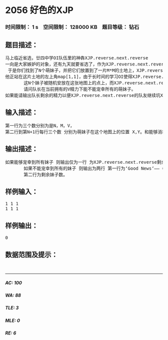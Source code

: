 # 2056 好色的XJP   
### 时间限制： 1 s&nbsp;&nbsp;&nbsp;&nbsp;空间限制： 128000 KB&nbsp;&nbsp;&nbsp;&nbsp;题目等级： 钻石  
## 题目描述：  

<pre>
马上临近省选，廿四中学OI队伍里的神犇XJP.reverse.next.reverse
一向是大家嫉妒的对象，还有九天就要省选了，作为XJP.reverse.next.reverse的队友，你们邪恶的想要坑XJP.reverse.next.reverse，你们了解XJP.reverse.next.reverse最大的弱点——那就是好色——毕竟用萌妹子来消耗队长的精力是个好主意，如果能用萌妹子使得队长在赛场上的精力为0而无法做题那就更好了。
 于是你们找到了N个萌妹子，并把它们放置到了一片M*M的土地上，XJP.reverse.next.reverse得到这个消息后，不用你们说，自己去到了那片土地上，队长此时有V个精力，
他正站在这片土地的左上角map[1,1]，由于长时间的学习OI使得XJP.reverse.next.reverse只会走直线。
       这N个妹子被随机安放在这张地图上的点上，而XJP.reverse.next.reverse因过于兴奋，使得他每走一步会消耗1的精力。
       请问队长在当前拥有的V精力下能不能宠幸所有的萌妹子。
如果能请输出队长剩余的精力以便XJP.reverse.next.reverse的队友继续坑XJP.reverse.next.reverse，如果不能请输出‘Good News‘——（不含单引号）。并输出他能宠幸到的最多妹子数。以便XJP.reverse.next.reverse的队友回收这些妹子并进行内销。
</pre>
  
  
## 输入描述：  

<pre>
第一行为三个数分别为是N，M，V，
第二行到第N+1行每行三个数 分别为萌妹子在这个地图上的位置 X,Y。和能够消耗YJP的精力数W。
</pre>
  
  
## 输出描述：  

<pre>
如果能够宠幸到所有妹子 则输出仅为一行 为XJP.reverse.next.reverse剩余的精力Vo，
       如果不能宠幸到所有的妹子 则输出为两行 第一行为‘Good News‘——（不含单引号）
       第二行为剩余妹子数。
</pre>
  
  
## 样例输入：  

<pre>
1 1 1
1 1 1
</pre>
  
  
## 样例输出：  

<pre>
0
</pre>
  
  
## 数据范围及提示：  

<pre>
      
</pre>
  
  
***  

##### AC: 100  
##### WA: 88  
##### TLE: 3  
##### MLE: 0  
##### RE: 6  
